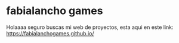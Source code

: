 # fabialancho games
Holaaaa seguro buscas mi web de proyectos, esta aqui en este link:
 https://fabialanchogames.github.io/
